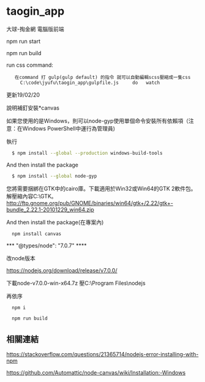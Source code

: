 # taogin_app
大球-掏金網 電腦版前端

npm run start

npm run build

run css command: 

       在command 打 gulp(gulp default) 的指令 就可以自動編輯scss壓縮成一隻css 
         C:\code\jyufu\taogin_app\gulpfile.js     do   watch

更新19/02/20

說明補釘安裝*canvas

如果您使用的是Windows，則可以node-gyp使用單個命令安裝所有依賴項（注意：在Windows PowerShell中運行為管理員)

執行
```bash
  $ npm install --global --production windows-build-tools  
```
And then install the package
```bash
  $ npm install --global node-gyp  
```
您將需要捆綁在GTK中的cairo庫。下載適用於Win32或Win64的GTK 2軟件包。解壓縮內容C:\GTK。
http://ftp.gnome.org/pub/GNOME/binaries/win64/gtk+/2.22/gtk+-bundle_2.22.1-20101229_win64.zip


And then install the package(在專案內)
```bash
  npm install canvas  
```
***   "@types/node": "7.0.7"   ****

改node版本
  
https://nodejs.org/download/release/v7.0.0/

下載node-v7.0.0-win-x64.7z  壓C:\Program Files\nodejs

再依序 
```bash
  npm i  
```
```bash
  npm run build  
```

## 相關連結
https://stackoverflow.com/questions/21365714/nodejs-error-installing-with-npm

https://github.com/Automattic/node-canvas/wiki/Installation:-Windows
